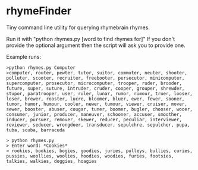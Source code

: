 # rhymeFinder

Tiny command line utility for querying rhymebrain rhymes.

Run it with "python rhymes.py [word to find rhymes for]"
If you don't provide the optional argument then the script will ask you to provide one.

Example runs:

```
>python rhymes.py Computer
>computer, router, pewter, tutor, suitor, commuter, neuter, shooter, polluter, scooter, recruiter, freebooter, persecutor, minicomputer, supercomputer, prosecutor, microcomputer, trooper, ruder, brooder, future, super, suture, intruder, cruder, cooper, grouper, shrewder, stupor, paratrooper, user, ruler, lunar, rumor, rumour, truer, looser, loser, brewer, rooster, lucre, bloomer, bluer, ewer, fewer, sooner, tumor, humor, humour, cooler, newer, tumour, viewer, cruiser, mover, sewer, booster, abuser, cougar, tuner, boomer, bugler, chooser, wooer, consumer, junior, producer, maneuver, schooner, accuser, smoother, inducer, pursuer, remover, skewer, reducer, peculiar, interviewer, reviewer, seducer, wrongdoer, transducer, sepulchre, sepulcher, pupa, tuba, scuba, barracuda
```
```
> python rhymes.py
> Enter word: *Cookies*
> rookies, bookies, bogies, goodies, juries, pulleys, bullies, curies, pussies, woollies, woolies, hoodies, woodies, furies, footsies, talkies, walkies, doggies, hoagies
```